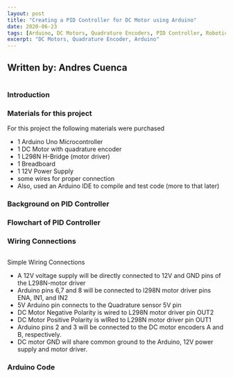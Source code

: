 ```yaml
---
layout: post
title: "Creating a PID Controller for DC Motor using Arduino"
date: 2020-06-23
tags: [Arduino, DC Motors, Quadrature Encoders, PID Controller, Robotics]
excerpt: "DC Motors, Quadrature Encoder, Arduino"
---
```


## Written by: Andres Cuenca

<img src="{{ site.url }}{{ site.baseurl }}/images/DCmotor/arduino-PID.jpg" alt="">

### Introduction


### Materials for this project
For this project the following materials were purchased
* 1 Arduino Uno Microcontroller
* 1 DC Motor with quadrature encoder
* 1 L298N H-Bridge (motor driver)
* 1 Breadboard
* 1 12V Power Supply
* some wires for proper connection
* Also, used an Arduino IDE to compile and test code (more to that later)

### Background on PID Controller





### Flowchart of PID Controller




### Wiring Connections
<img src="{{ site.url }}{{ site.baseurl }}/images/DCmotor/dcMotorWiring.jpg" alt="">

Simple Wiring Connections

* A 12V voltage supply will be directly connected to 12V and GND pins of the L298N-motor driver
* Arduino pins 6,7 and 8 will be connected to l298N motor driver pins ENA, IN1, and IN2
* 5V Arduino pin connects to the Quadrature sensor 5V pin
* DC Motor Negative Polarity is wired to L298N motor driver pin OUT2
* DC Motor Positive Polarity is wIRed to L298N motor driver pin OUT1
* Arduino pins 2 and 3 will be connected to the DC motor encoders A and B, respectively.
* DC motor GND will share common ground to the Arduino, 12V power supply and motor driver.  

### Arduino Code
